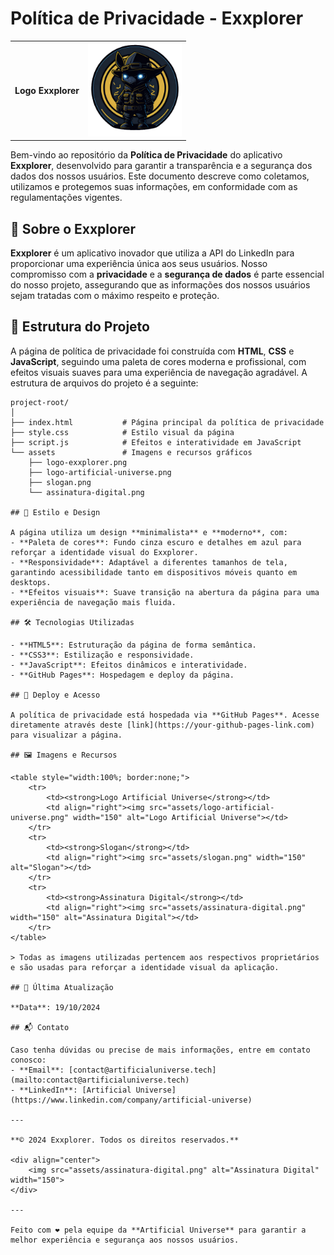# Política de Privacidade - Exxplorer

<table style="width:100%; border:none;">
    <tr>
        <td><strong>Logo Exxplorer</strong></td>
        <td align="right"><img src="assets/logo-exxplorer.png" width="150" alt="Logo Exxplorer"></td>
    </tr>
</table>

Bem-vindo ao repositório da **Política de Privacidade** do aplicativo **Exxplorer**, desenvolvido para garantir a transparência e a segurança dos dados dos nossos usuários. Este documento descreve como coletamos, utilizamos e protegemos suas informações, em conformidade com as regulamentações vigentes.

## 📝 Sobre o Exxplorer

**Exxplorer** é um aplicativo inovador que utiliza a API do LinkedIn para proporcionar uma experiência única aos seus usuários. Nosso compromisso com a **privacidade** e a **segurança de dados** é parte essencial do nosso projeto, assegurando que as informações dos nossos usuários sejam tratadas com o máximo respeito e proteção.

## 📂 Estrutura do Projeto

A página de política de privacidade foi construída com **HTML**, **CSS** e **JavaScript**, seguindo uma paleta de cores moderna e profissional, com efeitos visuais suaves para uma experiência de navegação agradável. A estrutura de arquivos do projeto é a seguinte:

```plaintext
project-root/
│
├── index.html           # Página principal da política de privacidade
├── style.css            # Estilo visual da página
├── script.js            # Efeitos e interatividade em JavaScript
└── assets               # Imagens e recursos gráficos
    ├── logo-exxplorer.png
    ├── logo-artificial-universe.png
    ├── slogan.png
    └── assinatura-digital.png

## 🎨 Estilo e Design

A página utiliza um design **minimalista** e **moderno**, com:
- **Paleta de cores**: Fundo cinza escuro e detalhes em azul para reforçar a identidade visual do Exxplorer.
- **Responsividade**: Adaptável a diferentes tamanhos de tela, garantindo acessibilidade tanto em dispositivos móveis quanto em desktops.
- **Efeitos visuais**: Suave transição na abertura da página para uma experiência de navegação mais fluida.

## 🛠️ Tecnologias Utilizadas

- **HTML5**: Estruturação da página de forma semântica.
- **CSS3**: Estilização e responsividade.
- **JavaScript**: Efeitos dinâmicos e interatividade.
- **GitHub Pages**: Hospedagem e deploy da página.

## 🚀 Deploy e Acesso

A política de privacidade está hospedada via **GitHub Pages**. Acesse diretamente através deste [link](https://your-github-pages-link.com) para visualizar a página.

## 🖼️ Imagens e Recursos

<table style="width:100%; border:none;">
    <tr>
        <td><strong>Logo Artificial Universe</strong></td>
        <td align="right"><img src="assets/logo-artificial-universe.png" width="150" alt="Logo Artificial Universe"></td>
    </tr>
    <tr>
        <td><strong>Slogan</strong></td>
        <td align="right"><img src="assets/slogan.png" width="150" alt="Slogan"></td>
    </tr>
    <tr>
        <td><strong>Assinatura Digital</strong></td>
        <td align="right"><img src="assets/assinatura-digital.png" width="150" alt="Assinatura Digital"></td>
    </tr>
</table>

> Todas as imagens utilizadas pertencem aos respectivos proprietários e são usadas para reforçar a identidade visual da aplicação.

## 📆 Última Atualização

**Data**: 19/10/2024

## 📬 Contato

Caso tenha dúvidas ou precise de mais informações, entre em contato conosco:
- **Email**: [contact@artificialuniverse.tech](mailto:contact@artificialuniverse.tech)
- **LinkedIn**: [Artificial Universe](https://www.linkedin.com/company/artificial-universe)

---

**© 2024 Exxplorer. Todos os direitos reservados.**

<div align="center">
    <img src="assets/assinatura-digital.png" alt="Assinatura Digital" width="150">
</div>

---

Feito com ❤️ pela equipe da **Artificial Universe** para garantir a melhor experiência e segurança aos nossos usuários.
